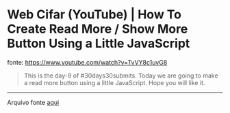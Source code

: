 # Web Cifar (YouTube) | How To Create Read More / Show More Button Using a Little JavaScript

fonte: <https://www.youtube.com/watch?v=TvVY8c1uvG8>

> This is the day-9 of #30days30submits. Today we are going to make a read more button using a little JavaScript. Hope you will like it.

---

Arquivo fonte [aqui](./src/index.html)
